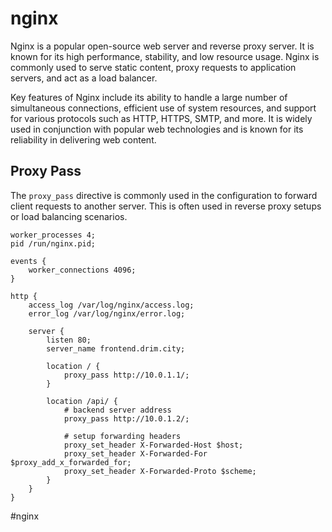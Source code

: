# nginx

Nginx is a popular open-source web server and reverse proxy server. It is known for its high performance, stability, and low resource usage. Nginx is commonly used to serve static content, proxy requests to application servers, and act as a load balancer.

Key features of Nginx include its ability to handle a large number of simultaneous connections, efficient use of system resources, and support for various protocols such as HTTP, HTTPS, SMTP, and more. It is widely used in conjunction with popular web technologies and is known for its reliability in delivering web content.

## Proxy Pass

The `proxy_pass` directive is commonly used in the configuration to forward client requests to another server. This is often used in reverse proxy setups or load balancing scenarios.

```nginx
worker_processes 4;
pid /run/nginx.pid;

events {
    worker_connections 4096;
}

http {
    access_log /var/log/nginx/access.log;
    error_log /var/log/nginx/error.log;

    server {
        listen 80;
        server_name frontend.drim.city;

        location / {
            proxy_pass http://10.0.1.1/;
        }

        location /api/ {
            # backend server address
            proxy_pass http://10.0.1.2/;
            
            # setup forwarding headers
            proxy_set_header X-Forwarded-Host $host;
            proxy_set_header X-Forwarded-For $proxy_add_x_forwarded_for;
            proxy_set_header X-Forwarded-Proto $scheme;
        }
    }
}
```

#nginx
